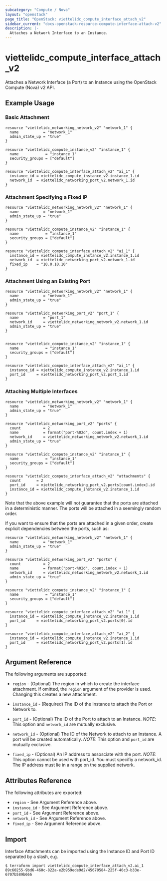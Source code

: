 ```yaml
---
subcategory: "Compute / Nova"
layout: "openstack"
page_title: "OpenStack: viettelidc_compute_interface_attach_v2"
sidebar_current: "docs-openstack-resource-compute-interface-attach-v2"
description: |-
  Attaches a Network Interface to an Instance.
---
```


# viettelidc\_compute\_interface\_attach\_v2

Attaches a Network Interface (a Port) to an Instance using the OpenStack
Compute (Nova) v2 API.

## Example Usage

### Basic Attachment

```hcl
resource "viettelidc_networking_network_v2" "network_1" {
  name           = "network_1"
  admin_state_up = "true"
}

resource "viettelidc_compute_instance_v2" "instance_1" {
  name            = "instance_1"
  security_groups = ["default"]
}

resource "viettelidc_compute_interface_attach_v2" "ai_1" {
  instance_id = viettelidc_compute_instance_v2.instance_1.id
  network_id  = viettelidc_networking_port_v2.network_1.id
}

```

### Attachment Specifying a Fixed IP

```hcl
resource "viettelidc_networking_network_v2" "network_1" {
  name           = "network_1"
  admin_state_up = "true"
}

resource "viettelidc_compute_instance_v2" "instance_1" {
  name            = "instance_1"
  security_groups = ["default"]
}

resource "viettelidc_compute_interface_attach_v2" "ai_1" {
  instance_id = viettelidc_compute_instance_v2.instance_1.id
  network_id  = viettelidc_networking_port_v2.network_1.id
  fixed_ip    = "10.0.10.10"
}

```


### Attachment Using an Existing Port

```hcl
resource "viettelidc_networking_network_v2" "network_1" {
  name           = "network_1"
  admin_state_up = "true"
}

resource "viettelidc_networking_port_v2" "port_1" {
  name           = "port_1"
  network_id     = viettelidc_networking_network_v2.network_1.id
  admin_state_up = "true"
}


resource "viettelidc_compute_instance_v2" "instance_1" {
  name            = "instance_1"
  security_groups = ["default"]
}

resource "viettelidc_compute_interface_attach_v2" "ai_1" {
  instance_id = viettelidc_compute_instance_v2.instance_1.id
  port_id     = viettelidc_networking_port_v2.port_1.id
}

```

### Attaching Multiple Interfaces

```hcl
resource "viettelidc_networking_network_v2" "network_1" {
  name           = "network_1"
  admin_state_up = "true"
}

resource "viettelidc_networking_port_v2" "ports" {
  count          = 2
  name           = format("port-%02d", count.index + 1)
  network_id     = viettelidc_networking_network_v2.network_1.id
  admin_state_up = "true"
}

resource "viettelidc_compute_instance_v2" "instance_1" {
  name            = "instance_1"
  security_groups = ["default"]
}

resource "viettelidc_compute_interface_attach_v2" "attachments" {
  count       = 2
  port_id     = viettelidc_networking_port_v2.ports[count.index].id
  instance_id = viettelidc_compute_instance_v2.instance_1.id
}
```

Note that the above example will not guarantee that the ports are attached in
a deterministic manner. The ports will be attached in a seemingly random
order.

If you want to ensure that the ports are attached in a given order, create
explicit dependencies between the ports, such as:

```hcl
resource "viettelidc_networking_network_v2" "network_1" {
  name           = "network_1"
  admin_state_up = "true"
}

resource "viettelidc_networking_port_v2" "ports" {
  count          = 2
  name           = format("port-%02d", count.index + 1)
  network_id     = viettelidc_networking_network_v2.network_1.id
  admin_state_up = "true"
}

resource "viettelidc_compute_instance_v2" "instance_1" {
  name            = "instance_1"
  security_groups = ["default"]
}

resource "viettelidc_compute_interface_attach_v2" "ai_1" {
  instance_id = viettelidc_compute_instance_v2.instance_1.id
  port_id     = viettelidc_networking_port_v2.ports[0].id
}

resource "viettelidc_compute_interface_attach_v2" "ai_2" {
  instance_id = viettelidc_compute_instance_v2.instance_1.id
  port_id     = viettelidc_networking_port_v2.ports[1].id
}
```

## Argument Reference

The following arguments are supported:

* `region` - (Optional) The region in which to create the interface attachment.
    If omitted, the `region` argument of the provider is used. Changing this
    creates a new attachment.

* `instance_id` - (Required) The ID of the Instance to attach the Port or Network to.

* `port_id` - (Optional) The ID of the Port to attach to an Instance.
   _NOTE_: This option and `network_id` are mutually exclusive.

* `network_id` - (Optional) The ID of the Network to attach to an Instance. A port will be created automatically.
   _NOTE_: This option and `port_id` are mutually exclusive.

* `fixed_ip` - (Optional) An IP address to assosciate with the port.
   _NOTE_: This option cannot be used with port_id. You must specifiy a network_id. The IP address must lie in a range on the supplied network.

## Attributes Reference

The following attributes are exported:

* `region` - See Argument Reference above.
* `instance_id` - See Argument Reference above.
* `port_id` - See Argument Reference above.
* `network_id` - See Argument Reference above.
* `fixed_ip`  - See Argument Reference above.

## Import

Interface Attachments can be imported using the Instance ID and Port ID
separated by a slash, e.g.

```
$ terraform import viettelidc_compute_interface_attach_v2.ai_1 89c60255-9bd6-460c-822a-e2b959ede9d2/45670584-225f-46c3-b33e-6707b589b666
```
